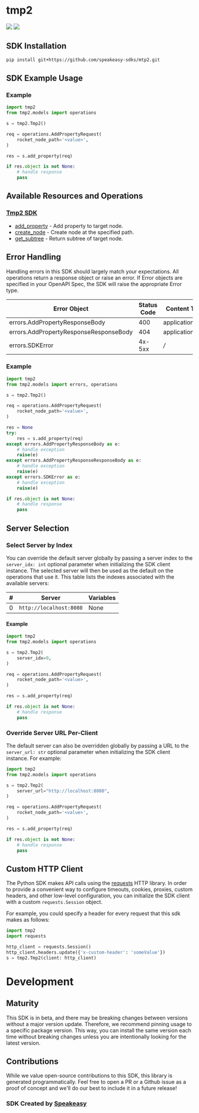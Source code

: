 # tmp2

<div align="left">
    <a href="https://speakeasyapi.dev/"><img src="https://custom-icon-badges.demolab.com/badge/-Built%20By%20Speakeasy-212015?style=for-the-badge&logoColor=FBE331&logo=speakeasy&labelColor=545454" /></a>
    <a href="https://github.com/speakeasy-sdks/mtp2.git/actions"><img src="https://img.shields.io/github/actions/workflow/status/speakeasy-sdks/bolt-php/speakeasy_sdk_generation.yml?style=for-the-badge" /></a>
    
</div>

<!-- Start SDK Installation [installation] -->
## SDK Installation

```bash
pip install git+https://github.com/speakeasy-sdks/mtp2.git
```
<!-- End SDK Installation [installation] -->

<!-- Start SDK Example Usage [usage] -->
## SDK Example Usage

### Example

```python
import tmp2
from tmp2.models import operations

s = tmp2.Tmp2()

req = operations.AddPropertyRequest(
    rocket_node_path='<value>',
)

res = s.add_property(req)

if res.object is not None:
    # handle response
    pass

```
<!-- End SDK Example Usage [usage] -->

<!-- Start Available Resources and Operations [operations] -->
## Available Resources and Operations

### [Tmp2 SDK](docs/sdks/tmp2/README.md)

* [add_property](docs/sdks/tmp2/README.md#add_property) - Add property to target node.
* [create_node](docs/sdks/tmp2/README.md#create_node) - Create node at the specified path.
* [get_subtree](docs/sdks/tmp2/README.md#get_subtree) - Return subtree of target node.
<!-- End Available Resources and Operations [operations] -->



<!-- Start Error Handling [errors] -->
## Error Handling

Handling errors in this SDK should largely match your expectations.  All operations return a response object or raise an error.  If Error objects are specified in your OpenAPI Spec, the SDK will raise the appropriate Error type.

| Error Object                           | Status Code                            | Content Type                           |
| -------------------------------------- | -------------------------------------- | -------------------------------------- |
| errors.AddPropertyResponseBody         | 400                                    | application/json                       |
| errors.AddPropertyResponseResponseBody | 404                                    | application/json                       |
| errors.SDKError                        | 4x-5xx                                 | */*                                    |

### Example

```python
import tmp2
from tmp2.models import errors, operations

s = tmp2.Tmp2()

req = operations.AddPropertyRequest(
    rocket_node_path='<value>',
)

res = None
try:
    res = s.add_property(req)
except errors.AddPropertyResponseBody as e:
    # handle exception
    raise(e)
except errors.AddPropertyResponseResponseBody as e:
    # handle exception
    raise(e)
except errors.SDKError as e:
    # handle exception
    raise(e)

if res.object is not None:
    # handle response
    pass

```
<!-- End Error Handling [errors] -->



<!-- Start Server Selection [server] -->
## Server Selection

### Select Server by Index

You can override the default server globally by passing a server index to the `server_idx: int` optional parameter when initializing the SDK client instance. The selected server will then be used as the default on the operations that use it. This table lists the indexes associated with the available servers:

| # | Server | Variables |
| - | ------ | --------- |
| 0 | `http://localhost:8080` | None |

#### Example

```python
import tmp2
from tmp2.models import operations

s = tmp2.Tmp2(
    server_idx=0,
)

req = operations.AddPropertyRequest(
    rocket_node_path='<value>',
)

res = s.add_property(req)

if res.object is not None:
    # handle response
    pass

```


### Override Server URL Per-Client

The default server can also be overridden globally by passing a URL to the `server_url: str` optional parameter when initializing the SDK client instance. For example:
```python
import tmp2
from tmp2.models import operations

s = tmp2.Tmp2(
    server_url="http://localhost:8080",
)

req = operations.AddPropertyRequest(
    rocket_node_path='<value>',
)

res = s.add_property(req)

if res.object is not None:
    # handle response
    pass

```
<!-- End Server Selection [server] -->



<!-- Start Custom HTTP Client [http-client] -->
## Custom HTTP Client

The Python SDK makes API calls using the [requests](https://pypi.org/project/requests/) HTTP library.  In order to provide a convenient way to configure timeouts, cookies, proxies, custom headers, and other low-level configuration, you can initialize the SDK client with a custom `requests.Session` object.

For example, you could specify a header for every request that this sdk makes as follows:
```python
import tmp2
import requests

http_client = requests.Session()
http_client.headers.update({'x-custom-header': 'someValue'})
s = tmp2.Tmp2(client: http_client)
```
<!-- End Custom HTTP Client [http-client] -->

<!-- Placeholder for Future Speakeasy SDK Sections -->

# Development

## Maturity

This SDK is in beta, and there may be breaking changes between versions without a major version update. Therefore, we recommend pinning usage
to a specific package version. This way, you can install the same version each time without breaking changes unless you are intentionally
looking for the latest version.

## Contributions

While we value open-source contributions to this SDK, this library is generated programmatically.
Feel free to open a PR or a Github issue as a proof of concept and we'll do our best to include it in a future release!

### SDK Created by [Speakeasy](https://docs.speakeasyapi.dev/docs/using-speakeasy/client-sdks)
